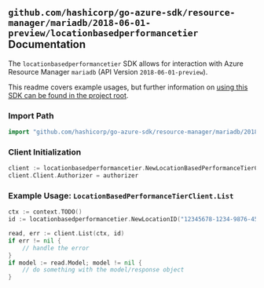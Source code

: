 
## `github.com/hashicorp/go-azure-sdk/resource-manager/mariadb/2018-06-01-preview/locationbasedperformancetier` Documentation

The `locationbasedperformancetier` SDK allows for interaction with Azure Resource Manager `mariadb` (API Version `2018-06-01-preview`).

This readme covers example usages, but further information on [using this SDK can be found in the project root](https://github.com/hashicorp/go-azure-sdk/tree/main/docs).

### Import Path

```go
import "github.com/hashicorp/go-azure-sdk/resource-manager/mariadb/2018-06-01-preview/locationbasedperformancetier"
```


### Client Initialization

```go
client := locationbasedperformancetier.NewLocationBasedPerformanceTierClientWithBaseURI("https://management.azure.com")
client.Client.Authorizer = authorizer
```


### Example Usage: `LocationBasedPerformanceTierClient.List`

```go
ctx := context.TODO()
id := locationbasedperformancetier.NewLocationID("12345678-1234-9876-4563-123456789012", "locationName")

read, err := client.List(ctx, id)
if err != nil {
	// handle the error
}
if model := read.Model; model != nil {
	// do something with the model/response object
}
```
